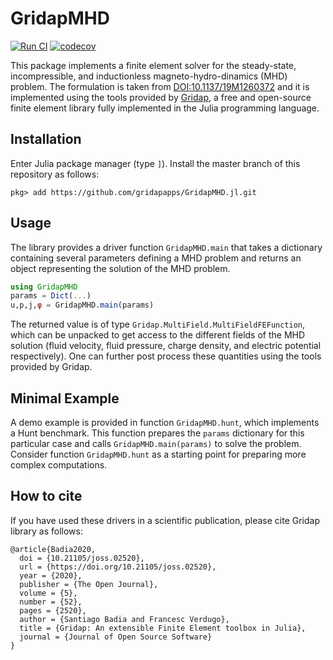 # GridapMHD
[![Run CI](https://github.com/gridapapps/GridapMHD.jl/workflows/Run%20CI/badge.svg?branch=master)](https://github.com/gridapapps/GridapMHD.jl/actions?query=workflow%3A%22Run+CI%22)
[![codecov](https://codecov.io/gh/gridapapps/GridapMHD.jl/branch/master/graph/badge.svg?token=eSKW5MrXYz)](https://codecov.io/gh/gridapapps/GridapMHD.jl)

This package implements a finite element solver for the steady-state, incompressible, and inductionless magneto-hydro-dinamics (MHD) problem.
The formulation is taken from [DOI:10.1137/19M1260372](https://doi.org/10.1137/19M1260372) and it is implemented using the tools provided by [Gridap](https://github.com/gridap/Gridap.jl), a free and open-source finite element library fully implemented in the Julia programming language.

## Installation
Enter Julia package manager (type `]`). Install the master branch of this repository as follows:
```
pkg> add https://github.com/gridapapps/GridapMHD.jl.git
```

## Usage

The library provides a driver function `GridapMHD.main` that takes a dictionary containing several parameters defining a MHD problem and returns an object representing the solution of the MHD problem.

```julia
using GridapMHD
params = Dict(...)
u,p,j,φ = GridapMHD.main(params)
```

The returned value is of type `Gridap.MultiField.MultiFieldFEFunction`, which can be unpacked to get access to the different fields of the MHD solution (fluid velocity, fluid pressure, charge density, and electric potential respectively). One can further post process these quantities using the tools provided by Gridap.

## Minimal Example

A demo example is provided in function `GridapMHD.hunt`, which implements a Hunt benchmark. This function prepares the `params` dictionary for this particular case and calls `GridapMHD.main(params)` to solve the problem. Consider function `GridapMHD.hunt` as a starting point for preparing more complex computations.

## How to cite
If you have used these drivers in a scientific publication, please cite Gridap library as follows:

```
@article{Badia2020,
  doi = {10.21105/joss.02520},
  url = {https://doi.org/10.21105/joss.02520},
  year = {2020},
  publisher = {The Open Journal},
  volume = {5},
  number = {52},
  pages = {2520},
  author = {Santiago Badia and Francesc Verdugo},
  title = {Gridap: An extensible Finite Element toolbox in Julia},
  journal = {Journal of Open Source Software}
}
```
